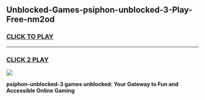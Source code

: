 
## Unblocked-Games-psiphon-unblocked-3-Play-Free-nm2od
<h3>
<a href="https://premium76.site?title=psiphon-unblocked-3&ref=18A1">CLICK TO PLAY</a></h3>
<hr>

<h3>
<a href="https://premium76.site?title=psiphon-unblocked-3&ref=18A1">CLICK 2 PLAY</a>
  
</h3>

<a href="https://premium76.site?title=psiphon-unblocked-3&ref=18A1"><img src="https://clearcache.store/games.png"></a>


**psiphon-unblocked-3 games unblocked: Your Gateway to Fun and Accessible Online Gaming**
